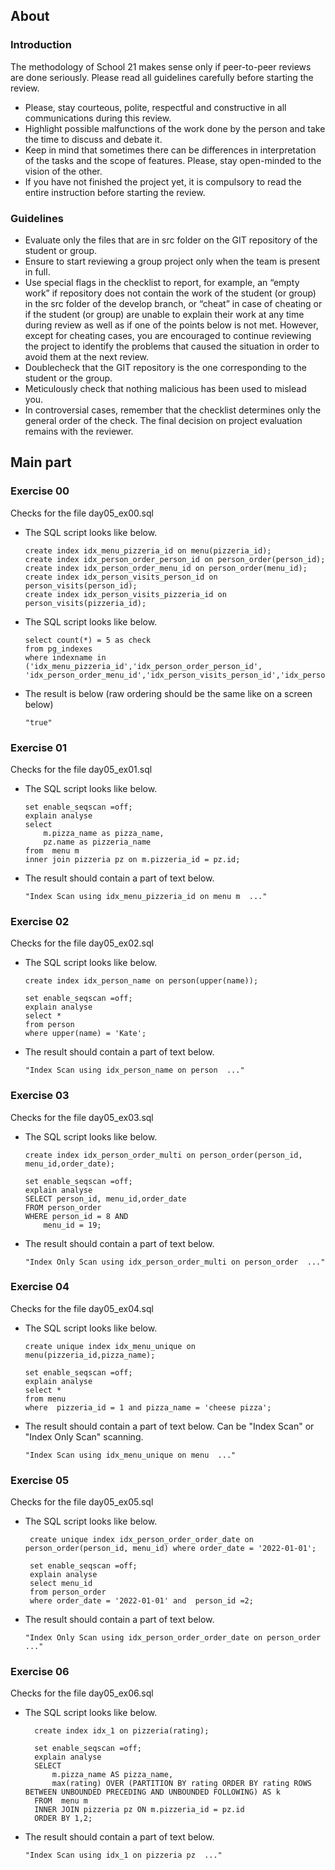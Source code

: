 ## About
### Introduction
The methodology of School 21 makes sense only if peer-to-peer reviews are done seriously. Please read all guidelines carefully before starting the review.
- Please, stay courteous, polite, respectful and constructive in all communications during this review.
- Highlight possible malfunctions of the work done by the person and take the time to discuss and debate it.
- Keep in mind that sometimes there can be differences in interpretation of the tasks and the scope of features. Please, stay open-minded to the vision of the other.
- If you have not finished the project yet, it is compulsory to read the entire instruction before starting the review.

### Guidelines
- Evaluate only the files that are in src folder on the GIT repository of the student or group.
- Ensure to start reviewing a group project only when the team is present in full.
- Use special flags in the checklist to report, for example, an “empty work” if repository does not contain the work of the student (or group) in the src folder of the develop branch, or “cheat” in case of cheating or if the student (or group) are unable to explain their work at any time during review as well as if one of the points below is not met. However, except for cheating cases, you are encouraged to continue reviewing the project to identify the problems that caused the situation in order to avoid them at the next review.
- Doublecheck that the GIT repository is the one corresponding to the student or the group.
- Meticulously check that nothing malicious has been used to mislead you.
- In controversial cases, remember that the checklist determines only the general order of the check. The final decision on project evaluation remains with the reviewer.

## Main part
### Exercise 00
Checks for the file day05_ex00.sql
- The SQL script looks like below.

      create index idx_menu_pizzeria_id on menu(pizzeria_id);
      create index idx_person_order_person_id on person_order(person_id);
      create index idx_person_order_menu_id on person_order(menu_id);
      create index idx_person_visits_person_id on person_visits(person_id);
      create index idx_person_visits_pizzeria_id on person_visits(pizzeria_id);

- The SQL script looks like below.

      select count(*) = 5 as check
      from pg_indexes
      where indexname in ('idx_menu_pizzeria_id','idx_person_order_person_id',
      'idx_person_order_menu_id','idx_person_visits_person_id','idx_person_visits_pizzeria_id')

- The result is below (raw ordering should be the same like on a screen below)

      "true"

### Exercise 01
Checks for the file day05_ex01.sql
- The SQL script looks like below.

      set enable_seqscan =off;
      explain analyse
      select
          m.pizza_name as pizza_name,
          pz.name as pizzeria_name
      from  menu m
      inner join pizzeria pz on m.pizzeria_id = pz.id;

- The result should contain a part of text below.

      "Index Scan using idx_menu_pizzeria_id on menu m  ..."

### Exercise 02
Checks for the file day05_ex02.sql
- The SQL script looks like below.

      create index idx_person_name on person(upper(name));

      set enable_seqscan =off;
      explain analyse
      select *
      from person
      where upper(name) = 'Kate';

- The result should contain a part of text below.

      "Index Scan using idx_person_name on person  ..."

### Exercise 03
Checks for the file day05_ex03.sql
- The SQL script looks like below.

      create index idx_person_order_multi on person_order(person_id, menu_id,order_date);

      set enable_seqscan =off;
      explain analyse
      SELECT person_id, menu_id,order_date
      FROM person_order
      WHERE person_id = 8 AND
          menu_id = 19;

- The result should contain a part of text below.

      "Index Only Scan using idx_person_order_multi on person_order  ..."


### Exercise 04
Checks for the file day05_ex04.sql
- The SQL script looks like below.

      create unique index idx_menu_unique on menu(pizzeria_id,pizza_name);

      set enable_seqscan =off;
      explain analyse
      select *
      from menu
      where  pizzeria_id = 1 and pizza_name = 'cheese pizza';

- The result should contain a part of text below. Can be "Index Scan" or "Index Only Scan" scanning.

      "Index Scan using idx_menu_unique on menu  ..."

### Exercise 05
Checks for the file day05_ex05.sql
- The SQL script looks like below.

       create unique index idx_person_order_order_date on person_order(person_id, menu_id) where order_date = '2022-01-01';

       set enable_seqscan =off;
       explain analyse
       select menu_id
       from person_order
       where order_date = '2022-01-01' and  person_id =2;

- The result should contain a part of text below.

      "Index Only Scan using idx_person_order_order_date on person_order  ..."

### Exercise 06
Checks for the file day05_ex06.sql
- The SQL script looks like below.

        create index idx_1 on pizzeria(rating);

        set enable_seqscan =off;
        explain analyse
        SELECT
            m.pizza_name AS pizza_name,
            max(rating) OVER (PARTITION BY rating ORDER BY rating ROWS BETWEEN UNBOUNDED PRECEDING AND UNBOUNDED FOLLOWING) AS k
        FROM  menu m
        INNER JOIN pizzeria pz ON m.pizzeria_id = pz.id
        ORDER BY 1,2;

- The result should contain a part of text below.

      "Index Scan using idx_1 on pizzeria pz  ..."
